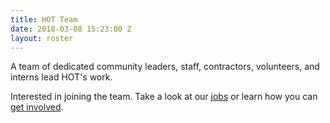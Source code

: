 ```yaml
---
title: HOT Team
date: 2018-03-08 15:23:00 Z
layout: roster
---
```


A team of dedicated community leaders, staff, contractors, volunteers, and interns lead HOT's work.

Interested in joining the team. Take a look at our [jobs](/jobs) or learn how you can [get involved](/get-involved).
